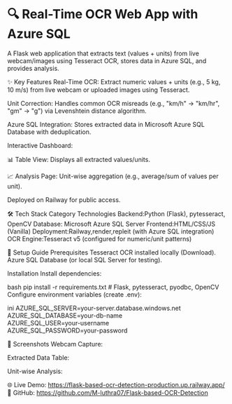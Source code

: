 # 🔍 Real-Time OCR Web App with Azure SQL
A Flask web application that extracts text (values + units) from live webcam/images using Tesseract OCR, stores data in Azure SQL, and provides analysis.

✨ Key Features
Real-Time OCR: Extract numeric values + units (e.g., 5 kg, 10 m/s) from live webcam or uploaded images using Tesseract.

Unit Correction: Handles common OCR misreads (e.g., "km/h" → "km/hr", "gm" → "g") via Levenshtein distance algorithm.

Azure SQL Integration: Stores extracted data in Microsoft Azure SQL Database with deduplication.

Interactive Dashboard:

📊 Table View: Displays all extracted values/units.

📈 Analysis Page: Unit-wise aggregation (e.g., average/sum of values per unit).

Deployed on Railway for public access.

🛠 Tech Stack
Category	Technologies
Backend:Python (Flask), pytesseract, OpenCV
Database:	Microsoft Azure SQL Server
Frontend:HTML/CSS/JS (Vanilla)
Deployment:Railway,render,repleit (with Azure SQL integration)
OCR Engine:Tesseract v5 (configured for numeric/unit patterns)

🚀 Setup Guide
Prerequisites
Tesseract OCR installed locally (Download).
Azure SQL Database (or local SQL Server for testing).

Installation 
Install dependencies:

bash
pip install -r requirements.txt  # Flask, pytesseract, pyodbc, OpenCV  
Configure environment variables (create .env):

ini
AZURE_SQL_SERVER=your-server.database.windows.net  
AZURE_SQL_DATABASE=your-db-name  
AZURE_SQL_USER=your-username  
AZURE_SQL_PASSWORD=your-password  

📸 Screenshots
Webcam Capture:


Extracted Data Table:


Unit-wise Analysis:



🌐 Live Demo: https://flask-based-ocr-detection-production.up.railway.app/
📂 GitHub: https://github.com/M-luthra07/Flask-based-OCR-Detection
